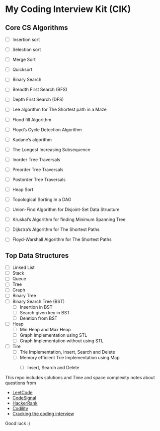 # My Coding Interview Kit (CIK)

## Core CS Algorithms

- [ ] Insertion sort

- [ ] Selection sort

- [ ] Merge Sort

- [ ] Quicksort

- [ ] Binary Search

- [ ] Breadth First Search (BFS)

- [ ] Depth First Search (DFS)

- [ ] Lee algorithm for The Shortest path in a Maze

- [ ] Flood fill Algorithm

- [ ] Floyd’s Cycle Detection Algorithm

- [ ] Kadane’s algorithm

- [ ] The Longest Increasing Subsequence

- [ ] Inorder Tree Traversals

- [ ] Preorder Tree Traversals

- [ ] Postorder Tree Traversals

- [ ] Heap Sort

- [ ] Topological Sorting in a DAG

- [ ] Union-Find Algorithm for Disjoint-Set Data Structure

- [ ] Kruskal’s Algorithm for finding Minimum Spanning Tree

- [ ] Dijkstra’s Algorithm for The Shortest Paths  

- [ ] Floyd-Warshall Algorithm for The Shortest Paths 


## Top Data Structures 

- [ ] Linked List 
- [ ] Stack
- [ ] Queue
- [ ] Tree
- [ ] Graph
- [ ] Binary Tree
- [ ] Binary Search Tree (BST)
    - [ ] Insertion in BST
    - [ ] Search given key in BST
    - [ ] Deletion from BST
- [ ] Heap
    - [ ] Min Heap and Max Heap
    - [ ] Graph Implementation using STL
    - [ ] Graph Implementation without using STL
- [ ] Tire
    - [ ] Trie Implementation, Insert, Search and Delete
    - [ ] Memory efficient Trie Implementation using Map 
        - [ ] Insert, Search and Delete


This repo includes solutions and Time and space complexity notes about questions from 

- [LeetCode](leetcode.com/)
- [CodeSignal](https://app.codesignal.com/)
- [HackerRank](https://www.hackerrank.com)
- [Codility](https://codility.com/)
- [Cracking the coding interview](http://www.crackingthecodinginterview.com/)


Good luck :)
